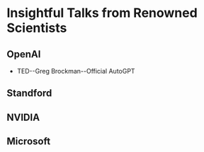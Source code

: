 # Insightful Talks from Renowned Scientists



## OpenAI

- TED--Greg Brockman--Official AutoGPT

## Standford

## NVIDIA

## Microsoft

